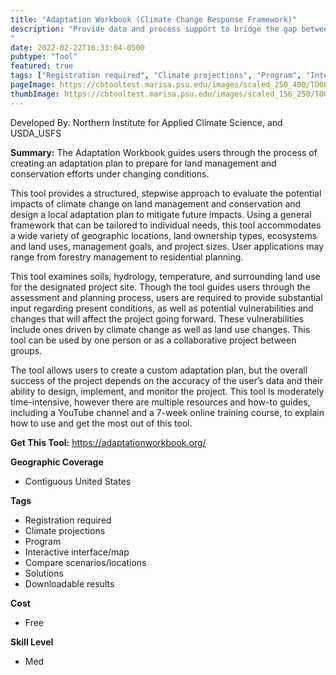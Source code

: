 ```yaml
---
title: "Adaptation Workbook (Climate Change Response Framework)"
description: "Provide data and process support to bridge the gap between climate data and land managers
"
date: 2022-02-22T16:33:04-0500
pubtype: "Tool"
featured: true
tags: ["Registration required", "Climate projections", "Program", "Interactive interface/map", "Compare scenarios/locations", "Solutions", "Downloadable results"]
pageImage: https://cbtooltest.marisa.psu.edu/images/scaled_250_400/TOOLID_61.0_ScreenCapture-1.png
thumbImage: https://cbtooltest.marisa.psu.edu/images/scaled_156_250/TOOLID_61.0_ScreenCapture-1.png
---
```

Developed By: Northern Institute for Applied Climate Science, and USDA_USFS

**Summary:** The Adaptation Workbook guides users through the process of creating an adaptation plan to prepare for land management and conservation efforts under changing conditions. 

This tool provides a structured, stepwise approach to evaluate the potential impacts of climate change on land management and conservation and design a local adaptation plan to mitigate future impacts. Using a general framework that can be tailored to individual needs, this tool accommodates a wide variety of geographic locations, land ownership types, ecosystems and land uses, management goals, and project sizes. User applications may range from forestry management to residential planning.

This tool examines soils, hydrology, temperature, and surrounding land use for the designated project site. Though the tool guides users through the assessment and planning process, users are required to provide substantial input regarding present conditions, as well as potential vulnerabilities and changes that will affect the project going forward. These vulnerabilities include ones driven by climate change as well as land use changes. This tool can be used by one person or as a collaborative project between groups. 

The tool allows users to create a custom adaptation plan, but the overall success of the project depends on the accuracy of the user’s data and their ability to design, implement, and monitor the project. This tool is moderately time-intensive, however there are multiple resources and how-to guides, including a YouTube channel and a 7-week online training course, to explain how to use and get the most out of this tool. 


__**Get This Tool:**__ https://adaptationworkbook.org/

__**Geographic Coverage**__
- Contiguous United States

__**Tags**__
-  Registration required
-  Climate projections
-  Program
-  Interactive interface/map
-  Compare scenarios/locations
-  Solutions
-  Downloadable results

__**Cost**__
- Free

__**Skill Level**__
- Med

